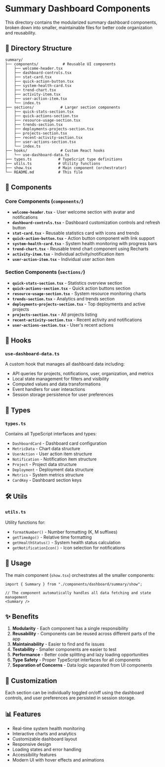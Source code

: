 # Summary Dashboard Components

This directory contains the modularized summary dashboard components, broken down into smaller, maintainable files for better code organization and reusability.

## 📁 Directory Structure

```
summary/
├── components/           # Reusable UI components
│   ├── welcome-header.tsx
│   ├── dashboard-controls.tsx
│   ├── stat-card.tsx
│   ├── quick-action-button.tsx
│   ├── system-health-card.tsx
│   ├── trend-chart.tsx
│   ├── activity-item.tsx
│   ├── user-action-item.tsx
│   └── index.ts
├── sections/            # Larger section components
│   ├── quick-stats-section.tsx
│   ├── quick-actions-section.tsx
│   ├── resource-usage-section.tsx
│   ├── trends-section.tsx
│   ├── deployments-projects-section.tsx
│   ├── projects-section.tsx
│   ├── recent-activity-section.tsx
│   ├── user-actions-section.tsx
│   └── index.ts
├── hooks/               # Custom React hooks
│   └── use-dashboard-data.ts
├── types.ts            # TypeScript type definitions
├── utils.ts            # Utility functions
├── show.tsx            # Main component (orchestrator)
└── README.md           # This file
```

## 🧩 Components

### Core Components (`components/`)

- **`welcome-header.tsx`** - User welcome section with avatar and notifications
- **`dashboard-controls.tsx`** - Dashboard customization controls and refresh button
- **`stat-card.tsx`** - Reusable statistics card with icons and trends
- **`quick-action-button.tsx`** - Action button component with link support
- **`system-health-card.tsx`** - System health monitoring with progress bars
- **`trend-chart.tsx`** - Reusable trend chart component using Recharts
- **`activity-item.tsx`** - Individual activity/notification item
- **`user-action-item.tsx`** - Individual user action item

### Section Components (`sections/`)

- **`quick-stats-section.tsx`** - Statistics overview section
- **`quick-actions-section.tsx`** - Quick action buttons section
- **`resource-usage-section.tsx`** - System resource monitoring charts
- **`trends-section.tsx`** - Analytics and trends section
- **`deployments-projects-section.tsx`** - Top deployments and active projects
- **`projects-section.tsx`** - All projects listing
- **`recent-activity-section.tsx`** - Recent activity and notifications
- **`user-actions-section.tsx`** - User's recent actions

## 🎣 Hooks

### `use-dashboard-data.ts`

A custom hook that manages all dashboard data including:
- API queries for projects, notifications, user, organization, and metrics
- Local state management for filters and visibility
- Computed values and data transformations
- Event handlers for user interactions
- Session storage persistence for user preferences

## 📝 Types

### `types.ts`

Contains all TypeScript interfaces and types:
- `DashboardCard` - Dashboard card configuration
- `MetricData` - Chart data structure
- `UserAction` - User action item structure
- `Notification` - Notification item structure
- `Project` - Project data structure
- `Deployment` - Deployment data structure
- `Metrics` - System metrics structure
- `CardKey` - Dashboard section keys

## 🛠️ Utils

### `utils.ts`

Utility functions for:
- `formatNumber()` - Number formatting (K, M suffixes)
- `getTimeAgo()` - Relative time formatting
- `getHealthStatus()` - System health status calculation
- `getNotificationIcon()` - Icon selection for notifications

## 🚀 Usage

The main component (`show.tsx`) orchestrates all the smaller components:

```tsx
import { Summary } from "./components/dashboard/summary/show";

// The component automatically handles all data fetching and state management
<Summary />
```

## ✨ Benefits

1. **Modularity** - Each component has a single responsibility
2. **Reusability** - Components can be reused across different parts of the app
3. **Maintainability** - Easier to find and fix issues
4. **Testability** - Smaller components are easier to test
5. **Performance** - Better code splitting and lazy loading opportunities
6. **Type Safety** - Proper TypeScript interfaces for all components
7. **Separation of Concerns** - Data logic separated from UI components

## 🔧 Customization

Each section can be individually toggled on/off using the dashboard controls, and user preferences are persisted in session storage.

## 📊 Features

- Real-time system health monitoring
- Interactive charts and analytics
- Customizable dashboard layout
- Responsive design
- Loading states and error handling
- Accessibility features
- Modern UI with hover effects and animations 